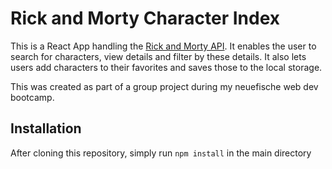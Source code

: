 # Rick and Morty Character Index

This is a React App handling the [Rick and Morty API](https://rickandmortyapi.com/). It enables the user to search for characters, view details and filter by these details. It also lets users add characters to their favorites and saves those to the local storage.

This was created as part of a group project during my neuefische web dev bootcamp.

## Installation

After cloning this repository, simply run `npm install` in the main directory
